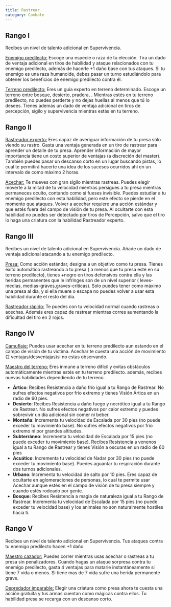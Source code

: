 ```yaml
---
title: Rastrear
category: Combate
---
```


## Rango I

Recibes un nivel de talento adicional en Supervivencia.

<u>Enemigo predilecto:</u> Escoge una especie o raza de tu elección. Tira un dado de ventaja adicional en tiros de habilidad y ataque relacionados con tu enemigo predilecto, además de hacerle +1 daño base con tus ataques. Si tu enemigo es una raza humanoide, debes pasar un turno estudiándolo para obtener los beneficios de enemigo predilecto contra él. 

<u>Terreno predilecto:</u> Eres un guía experto en terreno determinado. Escoge un terreno entre bosque, desierto, pradera, . Mientras estés en tu terreno predilecto, no puedes perderte y no dejas huellas al menos que tú lo desees. Tienes además un dado de ventaja adicional en tiros de percepción, sigilo y supervivencia mientras estás en tu terreno.

## Rango II

<u>Rastreador experto:</u> Eres capaz de averiguar información de tu presa sólo viendo su rastro. Gasta una ventaja generada en un tiro de rastrear para aprender un detalle de tu presa. Aprender información de mayor importancia tiene un costo superior de ventajas (a discreción del master). También puedes pasar un descanso corto en un lugar buscando pistas, lo cual te permitirá hacerte una idea de los sucesos ocurridos ahí en un intervalo de como máximo 2 horas.

<u>Acechar:</u> Te mueves con gran sigilo mientras rastreas. Puedes elegir moverte a la mitad de tu velocidad mientras persigues a tu presa mientras permaneces oculto, contando como si fueses invisible. Puedes estudiar a tu enemigo predilecto con esta habilidad, pero este efecto se pierde en el momento que ataques. Volver a acechar requiere una acción estándar y que estés fuera del campo de visión de tu presa. Al ocultarte con esta habilidad no puedes ser detectado por tiros de Percepción, salvo que el tiro lo haga una criatura con la habilidad Rastreador experto.

## Rango III

Recibes un nivel de talento adicional en Supervivencia. Añade un dado de ventaja adicional atacando a tu enemigo predilecto.

<u>Presa:</u> Como acción estándar, designa a un objetivo como tu presa. Tienes éxito automático rastreando a tu presa ( a menos que tu presa esté en su terreno predilecto), tienes +negro en tiros defensivos contra ella y las heridas permanentes que le infringes son de un nivel superior ( leves-medias, medias-graves,graves-criticas). Solo puedes tener como máximo una presa al día, y si ella muere o escapa no puedes volver a usar esta habilidad durante el resto del día.

<u>Rastreador rápido:</u> Te puedes con tu velocidad normal cuando rastreas o acechas. Además eres capaz de rastrear mientras corres aumentando la dificultad del tiro en 2 rojos.

## Rango IV

<u>Camuflaje:</u> Puedes usar acechar en tu terreno predilecto aun estando en el campo de visión de tu victima. Acechar te cuesta una acción de movimiento (2 ventajas/desventajas)si no estas observando.

<u>Maestro del terreno:</u> Eres inmune a terreno difícil y evitas obstáculos automáticamente mientras estés en tu terreno predilecto. además, recibes nuevas habilidades dependiendo de tu terreno.

- **Ártico**: Recibes Resistencia a daño frío igual a tu Rango de Rastrear. No sufres efectos negativos por frío extremo y tienes Visión Ártica en un radio de 60 pies.
- **Desierto**: Recibes Resistencia a daño fuego y necrótico igual a tu Rango de Rastrear. No sufres efectos negativos por calor extremo y puedes sobrevivir un día adicional sin comer ni beber. 
- **Montaña**: Incrementa tu velocidad de Escalada por 30 pies (no puede exceder tu movimiento base). No sufres efectos negativos por frío extremo ni por grandes altitudes.
- **Subterráneo**: Incrementa tu velocidad de Escalada por 15 pies (no puede exceder tu movimiento base). Recibes Resistencia a venenos igual a tu Rango de Rastrear y tienes Visión a oscuras en un radio de 60 pies
- **Acuático**: Incrementa tu velocidad de Nadar por 30 pies (no puede exceder tu movimiento base). Puedes aguantar tu respiración durante dos turnos adicionales.
- **Urbano**: Incrementa tu velocidad de salto por 10 pies. Eres capaz de ocultarte en aglomeraciones de personas, lo cual te permite usar Acechar aunque estés en el campo de visión de tu presa siempre y cuando estés rodeado por gente.
- **Bosque:** Recibes Resistencia a magia de naturaleza igual a tu Rango de Rastrear. Incrementa tu velocidad de Escalada por 15 pies (no puede exceder tu velocidad base) y los animales no son naturalmente hostiles hacia ti.

## Rango V 

Recibes un nivel de talento adicional en Supervivencia. Tus ataques contra tu enemigo predilecto hacen +1 daño

<u>Maestro cazador:</u> Puedes correr mientras usas acechar o rastreas a tu presa sin penalizadores. Cuando hagas un ataque sorpresa contra tu enemigo predilecto, gasta 4 ventajas para matarle instantáneamente si tiene 7 vida o menos. Si tiene mas de 7 vida sufre una herida permanente grave.

<u>Depredador imparable:</u> Elegir una criatura como presa ahora te cuesta una acción gratuita y tus armas cuentan como mágicas contra ellos. Tu habilidad presa se recarga con un descanso corto.